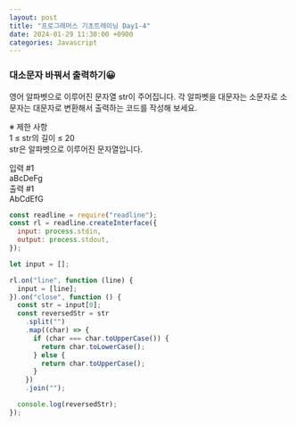 ```yaml
---
layout: post
title: "프로그래머스 기초트레이닝 Day1-4"
date: 2024-01-29 11:30:00 +0900
categories: Javascript
---
```

### 대소문자 바꿔서 출력하기😀

영어 알파벳으로 이루어진 문자열 str이 주어집니다.
각 알파벳을 대문자는 소문자로 소문자는 대문자로 변환해서 출력하는 코드를 작성해 보세요.

※ 제한 사항<br>
1 ≤ str의 길이 ≤ 20<br>
str은 알파벳으로 이루어진 문자열입니다.<br>

입력 #1<br>
aBcDeFg<br>
출력 #1<br>
AbCdEfG<br>

```javascript
const readline = require("readline");
const rl = readline.createInterface({
  input: process.stdin,
  output: process.stdout,
});

let input = [];

rl.on("line", function (line) {
  input = [line];
}).on("close", function () {
  const str = input[0];
  const reversedStr = str
    .split("")
    .map((char) => {
      if (char === char.toUpperCase()) {
        return char.toLowerCase();
      } else {
        return char.toUpperCase();
      }
    })
    .join("");

  console.log(reversedStr);
});
```
